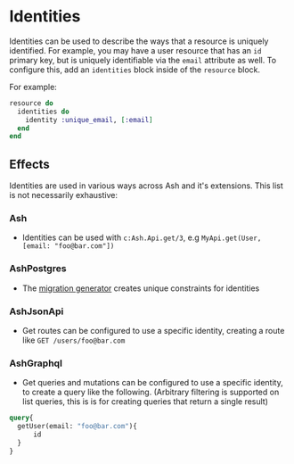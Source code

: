 # Identities

Identities can be used to describe the ways that a resource is uniquely identified. For example, you may have a user resource that has an `id` primary key, but is uniquely identifiable via the `email` attribute as well.
To configure this, add an `identities` block inside of the `resource` block.

For example:

```elixir
resource do
  identities do
    identity :unique_email, [:email]
  end
end
```

## Effects

Identities are used in various ways across Ash and it's extensions. This list is not necessarily exhaustive:

### Ash

* Identities can be used with `c:Ash.Api.get/3`, e.g `MyApi.get(User, [email: "foo@bar.com"])`

### AshPostgres

* The [migration generator](https://hexdocs.pm/ash_postgres/Mix.Tasks.AshPostgres.GenerateMigrations.html) creates unique constraints for identities

### AshJsonApi

* Get routes can be configured to use a specific identity, creating a route like `GET /users/foo@bar.com`

### AshGraphql

* Get queries and mutations can be configured to use a specific identity, to create a query like the following. (Arbitrary filtering is supported on list queries, this is is for creating queries that return a single result)

```graphql
query{
  getUser(email: "foo@bar.com"){
      id
  }
}
```
